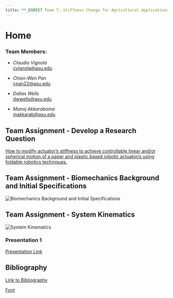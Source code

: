 ```yaml
---
title: **_EGR557 Team 7: Stiffness Change for Agricultural Applications_**
---
```


# Home
### Team Members:
* _Claudio Vignola_     
cvignola@asu.edu

* _Chien-Wen Pan_       
cpan22@asu.edu

* _Dallas Wells_        
dwwells@asu.edu

* _Manoj Akkaraboina_   
makkarab@asu.edu

## Team Assignment - Develop a Research Question
[How to modify actuator’s stiffness to achieve controllable linear and/or spherical motion of a paper and plastic based robotic actuator/s using foldable robotics techniques.](/researchquestion)

## Team Assignment - Biomechanics Background and Initial Specifications

![Biomechanics Background and Initial Specifications](https://nbviewer.jupyter.org/github/cvignola95/cvignola95.github.io/blob/main/Biomechanics%20Background%20and%20Initial%20Specifications.ipynb)

## Team Assignment - System Kinematics
![System Kinematics](https://nbviewer.jupyter.org/github/cvignola95/cvignola95.github.io/blob/main/SystemKinematics123.ipynb)


### Presentation 1
[Presentation Link](https://docs.google.com/presentation/d/137fHI9rQhLq9UlITZmbPOB6qAKrobm8TgvPYlnRE7vQ/edit#slide=id.p)

## Bibliography
[Link to Bibliography](/bibliography)




[Font](/Font)





